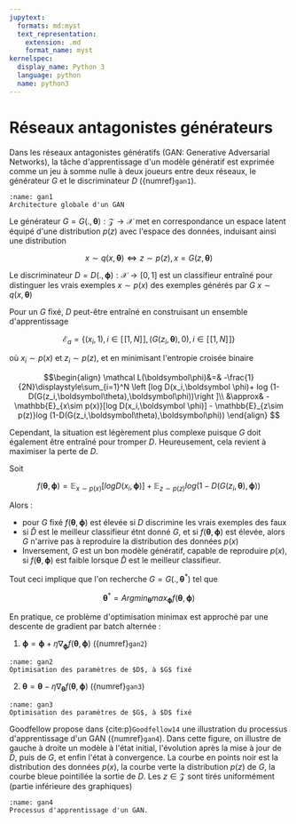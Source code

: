 ```yaml
---
jupytext:
  formats: md:myst
  text_representation:
    extension: .md
    format_name: myst
kernelspec:
  display_name: Python 3
  language: python
  name: python3
---
```

# Réseaux antagonistes générateurs

Dans les réseaux antagonistes génératifs (GAN: Generative Adversarial Networks), la tâche d'apprentissage d'un modèle génératif est exprimée comme un jeu à somme nulle à deux joueurs entre deux réseaux, le générateur $G$ et le discriminateur $D$ ({numref}`gan1`).


```{figure} ./images/overview.png
:name: gan1
Architecture globale d'un GAN
```

Le générateur $G=G(.,\boldsymbol\theta): \mathcal Z\rightarrow \mathcal X$ met en correspondance un espace latent équipé d'une distribution $p(z)$ avec l'espace des données, induisant ainsi une distribution 

$$x\sim q(x,\boldsymbol\theta) \Leftrightarrow z\sim p(z), x=G(z,\boldsymbol\theta)$$

Le discriminateur $D=D(.,\boldsymbol\phi): \mathcal X\rightarrow [0,1]$ est un classifieur entraîné pour distinguer les vrais exemples $x\sim p(x)$ des exemples générés par $G$ $x\sim q(x,\boldsymbol\theta)$

Pour un $G$ fixé, $D$ peut-être entraîné en construisant un ensemble d'apprentissage

$$\mathcal E_a = \{(x_i,1),i\in[\![1,N]\!],(G(z_i,\boldsymbol\theta),0),i\in[\![1,N]\!]\}$$

où $x_i\sim  p(x)$ et $z_i\sim  p(z)$, et en minimisant l'entropie croisée binaire

$$\begin{align}
\mathcal L(\boldsymbol\phi)&=& -\frac{1}{2N}\displaystyle\sum_{i=1}^N \left [log D(x_i,\boldsymbol \phi)+ log (1-D(G(z_i,\boldsymbol\theta),\boldsymbol\phi))\right ]\\
&\approx& -\mathbb{E}_{x\sim p(x)}[log D(x_i,\boldsymbol \phi)] - \mathbb{E}_{z\sim p(z)}log (1-D(G(z_i,\boldsymbol\theta),\boldsymbol\phi))
\end{align}
$$

Cependant, la situation est légèrement plus complexe puisque $G$ doit également être entraîné pour tromper $D$. Heureusement, cela revient à maximiser la perte de $D$.

Soit 

$$f(\boldsymbol\theta,\boldsymbol\phi) = \mathbb{E}_{x\sim p(x)}[log D(x_i,\boldsymbol \phi)] + \mathbb{E}_{z\sim p(z)}log (1-D(G(z_i,\boldsymbol\theta),\boldsymbol\phi))$$

Alors : 
- pour $G$ fixé $f(\boldsymbol\theta,\boldsymbol\phi)$ est élevée si $D$ discrimine les vrais exemples des faux
- si $\hat D$ est le meilleur classifieur étnt donné $G$, et si $f(\boldsymbol\theta,\boldsymbol\phi)$ est élevée, alors $G$ n'arrive pas à reproduire la distribution des données $p(x)$
- Inversement, $G$ est un bon modèle génératif, capable de reproduire $p(x)$, si $f(\boldsymbol\theta,\boldsymbol\phi)$ est faible lorsque $\hat D$ est le meilleur classifieur.

Tout ceci implique que l'on recherche $G=G(.,\boldsymbol\theta^*)$ tel que 

$$\boldsymbol\theta^* = Arg min_{\boldsymbol\theta}max_{\boldsymbol\phi}f(\boldsymbol\theta,\boldsymbol\phi)$$

En pratique, ce problème d'optimisation minimax est approché par une descente de gradient par batch alternée : 

1. $\boldsymbol\phi = \boldsymbol\phi+\eta\nabla_{\boldsymbol\phi}f(\boldsymbol\theta,\boldsymbol\phi)$ ({numref}`gan2`)
```{figure} ./images/overview2.png
:name: gan2
Optimisation des paramètres de $D$, à $G$ fixé
```

2. $\boldsymbol\theta = \boldsymbol\theta-\eta\nabla_{\boldsymbol\theta}f(\boldsymbol\theta,\boldsymbol\phi)$ ({numref}`gan3`)

```{figure} ./images/overview3.png
:name: gan3
Optimisation des paramètres de $G$, à $D$ fixé
```

Goodfellow propose dans {cite:p}`Goodfellow14` une illustration du processus d'apprentissage d'un GAN ({numref}`gan4`). Dans cette figure, on illustre de gauche à droite un modèle à l'état initial, l'évolution après la mise à jour de $D$, puis de $G$, et enfin l'état à convergence. La courbe en points noir est la distribution des données $p(x)$, la courbe verte la distribution $p(z)$ de $G$, la courbe bleue pointillée la sortie de $D$. Les $z\in\mathcal Z$ sont tirés uniformément (partie inférieure des graphiques)


```{figure} ./images/illustrationGan1D.png
:name: gan4
Processus d'apprentissage d'un GAN.
```

